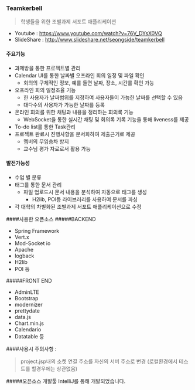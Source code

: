 ### Teamkerbell
>학생들을 위한 조별과제 서포트 애플리케이션 
* Youtube : https://www.youtube.com/watch?v=76V_DYsX0VQ 
* SlideShare : http://www.slideshare.net/seongside/teamkerbell

#### 주요기능
>
* 과제방을 통한 프로젝트별 관리
* Calendar UI를 통한 날짜별 오프라인 회의 일정 및 파일 확인
  * 회의의 구체적인 정보, 예를 들면 날짜, 장소, 시간를 확인 가능
* 오프라인 회의 일정조율 기능
  * 한 사용자가 날짜범위를 지정하여 사용자들이 가능한 날짜를 선택할 수 있음
  * 대다수의 사용자가 가능한 날짜를 등록
* 온라인 회의를 위한 채팅과 내용을 정리하는 회의록 기능
  * WebSocket을 통한 실시간 채팅 및 회의록 기록 기능을 통해 liveness를 제공
* To-do list를 통한 Task관리
* 프로젝트 완료시 진행사항을 문서화하여 제출근거로 제공
  * 멤버의 무임승차 방지
  * 교수님 평가 자료로서 활용 가능

#### 발전가능성
* 수업 별 분류
* 태그를 통한 문서 관리
  * 파일 업로드시 문서 내용을 분석하여 자동으로 태그를 생성 
    * H2lib, POI등 라이브러리를 사용하여 문서를 파싱
* 각 대학의 차별화된 조별과제 서포트 애플리케이션으로 수정

####사용한 오픈소스 
#####BACKEND 
>
* Spring Framework
* Vert.x
* Mod-Socket io
* Apache
* logback
* H2lib
* POI 등

#####FRONT END
>
* AdminLTE
* Bootstrap
* modernizer
* prettydate
* data.js
* Chart.min.js
* Calendario
* Datatable 등

####사용시 주의사항 :
> project.jsp내의 소켓 연결 주소를 자신의 서버 주소로 변경 (로컬환경에서 테스트를 할경우에는 상관없음)

#####오픈소스 개발툴 IntelliJ를 통해 개발되었습니다. 

